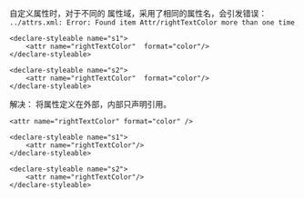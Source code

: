 自定义属性时，对于不同的 属性域，采用了相同的属性名，会引发错误：
`../attrs.xml: Error: Found item Attr/rightTextColor more than one time`

```
<declare-styleable name="s1">
	<attr name="rightTextColor"  format="color"/>
</declare-styleable>

<declare-styleable name="s2">
	<attr name="rightTextColor"  format="color"/>
</declare-styleable>
```

解决：
将属性定义在外部，内部只声明引用。

```
<attr name="rightTextColor" format="color" />

<declare-styleable name="s1">
	<attr name="rightTextColor"/>
</declare-styleable>

<declare-styleable name="s2">
	<attr name="rightTextColor"/>
</declare-styleable>
```


